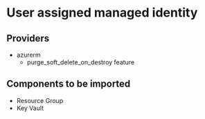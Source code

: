 # User assigned managed identity

## Providers

- azurerm
  - purge_soft_delete_on_destroy feature

## Components to be imported

- Resource Group
- Key Vault
